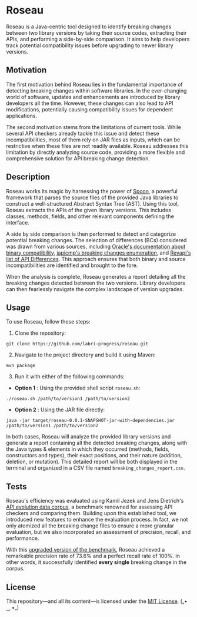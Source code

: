 # Roseau


Roseau is a Java-centric tool designed to identify breaking changes between two 
library versions by taking their source codes, extracting their APIs, 
and performing a side-by-side comparison. It aims to help developers 
track potential compatibility issues before upgrading to newer library versions.




## Motivation

The first motivation behind Roseau lies in the fundamental importance of 
detecting breaking changes within software libraries.
In the ever-changing world of software, updates and  enhancements are 
introduced by library developers all the time.
However, these changes can also lead to API modifications,
potentially causing compatibility issues for dependent applications.

The second motivation stems from the limitations of current tools. While
several API checkers already tackle this issue and detect these 
incompatibilities, most of them rely on JAR files as inputs, 
which can be restrictive when these files are not readily available.
Roseau addresses this limitation by directly analyzing source code, 
providing a more flexible and comprehensive solution for API breaking 
change detection.







## Description

Roseau works its magic by harnessing the power of [Spoon](https://spoon.gforge.inria.fr/),
a powerful framework that parses
the source files of the provided Java libraries to construct a well-structured Abstract 
Syntax Tree (AST). Using this tool, Roseau extracts the APIs of the given  library
versions. This includes classes, methods, fields, and other relevant components 
defining the interface.

A side by side comparison is then performed to detect and categorize potential breaking changes. 
The selection of differences (BCs) considered was drawn from various sources, including [Oracle's documentation about binary compatibility](https://docs.oracle.com/javase/specs/jls/se7/html/jls-13.html#jls-13.4.4),
[japicmp's breaking changes enumeration](https://github.com/siom79/japicmp/blob/68425b08dd7835a4e9c0e64c6f6eaf3bd7281069/japicmp/src/main/java/japicmp/model/JApiCompatibilityChange.java), 
and [Revapi's list of API Differences](https://revapi.org/revapi-java/0.28.1/differences.html).
This approach ensures that both binary and source incompatibilities are identified and brought to the fore.

When the analysis is complete, Roseau generates a report detailing all the 
breaking changes detected between the two versions. Library developers can then fearlessly 
navigate the complex landscape of version upgrades.


## Usage

To use Roseau, follow these steps:

1. Clone the repository:

```
git clone https://github.com/labri-progress/roseau.git
```
2. Navigate to the project directory and build it using Maven:
```
mvn package
```
3. Run it with either of the following commands:
- **Option 1** : Using the provided shell script `roseau.sh`:
```
./roseau.sh /path/to/version1 /path/to/version2
```
- **Option 2** : Using the JAR file directly:
```
java -jar target/roseau-0.0.1-SNAPSHOT-jar-with-dependencies.jar /path/to/version1 /path/to/version2
```

In both cases, Roseau will analyze the provided library versions and generate a report 
containing all the detected breaking changes, along with the Java types & elements in which they occurred (methods, fields, 
constructors and types), their exact positions, and their nature (addition, deletion,
or mutation). This detailed report will be both displayed in the terminal and organized in a CSV file named
`breaking_changes_report.csv`.



## Tests
Roseau's efficiency was evaluated using Kamil Jezek and Jens Dietrich's [API evolution data corpus](https://github.com/kjezek/api-evolution-data-corpus), a benchmark 
renowned for assessing API checkers and comparing them. Building upon this established tool,
we introduced new features to enhance the evaluation process. In fact, we not only atomized all the breaking change
files to ensure a more granular evaluation, but we also incorporated an assessment of precision, recall, 
and performance.

With this [upgraded version of the benchmark](https://github.com/labri-progress/api-evolution-data-corpus), Roseau achieved a remarkable precision rate of 73.6% and a perfect recall rate of 100%. 
In other words, it successfully identified **every single** breaking change in the corpus.

## License
This repository—and all its content—is licensed under the [MIT License](https://choosealicense.com/licenses/mit/).  („• ‿ •„) 






